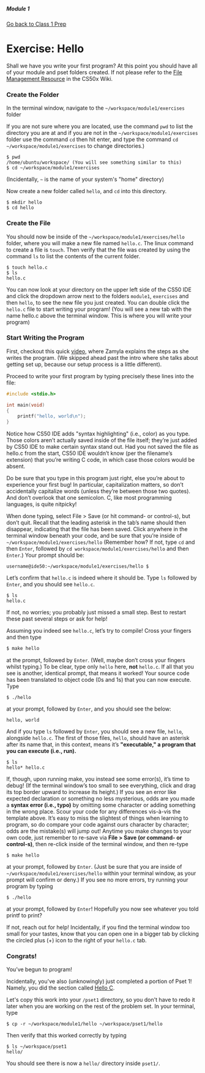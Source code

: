 ##### Module 1

[Go back to Class 1 Prep](../../class1-prep#printing-getting-user-input)

# Exercise: Hello

Shall we have you write your first program? At this point you should have all of your module and pset folders created.  If not please refer to the <a href="https://github.com/Launch-Code/cs50x-live-2016/wiki/File-Management-Resource#setting-up-the-directory" target="_blank">File Management Resource</a> in the CS50x Wiki.

### Create the Folder

In the terminal window, navigate to the `~/workspace/module1/exercises` folder 

If you are not sure where you are located, use the command `pwd` to list the directory you are at and if you are not in the `~/workspace/module1/exercises` folder use the command `cd` then hit enter, and type the command `cd ~/workspace/module1/exercises` to change directories.) 
```
$ pwd
/home/ubuntu/workspace/ (You will see something similar to this)
$ cd ~/workspace/module1/exercises
```

(Incidentally, `~` is the name of your system's "home" directory)

Now create a new folder called `hello`, and `cd` into this directory.
```
$ mkdir hello
$ cd hello
```

### Create the File

You should now be inside of the  `~/workspace/module1/exercises/hello` folder, where you will make a new file named `hello.c`. The linux command to create a file is `touch`. Then verify that the file was created by using the command `ls` to list the contents of the current folder.
```
$ touch hello.c
$ ls
hello.c
```
You can now look at your directory on the upper left side of the CS50 IDE and  click the dropdown arrow next to the folders `module1`, `exercises` and then `hello`, to see the new file you just created. You can double click the `hello.c` file to start writing your program! (You will see a new tab with the name hello.c above the terminal window. This is where you will write your program) 

### Start Writing the Program

First, checkout this quick <a href="https://youtu.be/HkQD6aw7oDc?t=101" target="_blank">video</a>, where Zamyla explains the steps as she writes the program. (We skipped ahead past the intro where she talks about getting set up, because our setup process is a little different).

Proceed to write your first program by typing precisely these lines into the file:
```c
#include <stdio.h>

int main(void)
{
    printf("hello, world\n");
}
```

Notice how CS50 IDE adds "syntax highlighting" (i.e., color) as you type. Those colors aren’t actually saved inside of the file itself; they’re just added by CS50 IDE to make certain syntax stand out. Had you not saved the file as hello.c from the start, CS50 IDE wouldn’t know (per the filename’s extension) that you’re writing C code, in which case those colors would be absent.

Do be sure that you type in this program just right, else you’re about to experience your first bug! In particular, capitalization matters, so don’t accidentally capitalize words (unless they’re between those two quotes). And don’t overlook that one semicolon. C, like most programming languages, is quite nitpicky!

When done typing, select File > Save (or hit command- or control-s), but don’t quit. Recall that the leading asterisk in the tab’s name should then disappear, indicating that the file has been saved. Click anywhere in the terminal window beneath your code, and be sure that you’re inside of `~/workspace/module1/exercises/hello` (Remember how? If not, type `cd` and then `Enter`, followed by `cd workspace/module1/exercises/hello` and then `Enter`.) Your prompt should be:
```
username@ide50:~/workspace/module1/exercises/hello $
```

Let’s confirm that `hello.c` is indeed where it should be. Type `ls` 
followed by `Enter`, and you should see `hello.c`. 
```
$ ls
hello.c
```
If not, no worries; you probably just missed a small step. Best to restart these past several steps or ask for help!

Assuming you indeed see `hello.c`, let’s try to compile! Cross your fingers and then type
```c
$ make hello
```
at the prompt, followed by `Enter`. (Well, maybe don’t cross your fingers whilst typing.) To be clear, type only `hello` here, **not** `hello.c`. If all that you see is another, identical prompt, that means it worked! Your source code has been translated to object code (0s and 1s) that you can now execute. Type
```
$ ./hello
```
at your prompt, followed by `Enter`, and you should see the below:
```
hello, world
```

And if you type `ls` followed by `Enter`, you should see a new file, `hello`, alongside `hello.c`. The first of those files, `hello`, should have an asterisk after its name that, in this context, means it’s **"executable," a program that you can execute (i.e., run).**
```
$ ls
hello* hello.c
```


If, though, upon running make, you instead see some error(s), it’s time to debug! (If the terminal window’s too small to see everything, click and drag its top border upward to increase its height.) If you see an error like expected declaration or something no less mysterious, odds are you made a **syntax error (i.e., typo)** by omitting some character or adding something in the wrong place. Scour your code for any differences vis-à-vis the template above. It’s easy to miss the slightest of things when learning to program, so do compare your code against ours character by character; odds are the mistake(s) will jump out! Anytime you make changes to your own code, just remember to re-save via **File > Save (or command- or control-s)**, then re-click inside of the terminal window, and then re-type
```
$ make hello
```
at your prompt, followed by `Enter`. (Just be sure that you are inside of `~/workspace/module1/exercises/hello` within your terminal window, as your prompt will confirm or deny.) If you see no more errors, try running your program by typing
```
$ ./hello
```
at your prompt, followed by `Enter`! Hopefully you now see whatever you told printf to print?

If not, reach out for help! Incidentally, if you find the terminal window too small for your tastes, know that you can open one in a bigger tab by clicking the circled plus (+) icon to the right of your `hello.c` tab.


### Congrats!

You’ve begun to program! 

Incidentally, you've also (unknowingly) just completed a portion of Pset 1! Namely, you did the section called <a href="http://cdn.cs50.net/2015/fall/psets/1/pset1/pset1.html#hello_c" target="_blank">Hello C</a>. 

Let's copy this work into your `/pset1` directory, so you don't have to redo it later when you are working on the rest of the problem set. In your terminal, type
```
$ cp -r ~/workspace/module1/hello ~/workspace/pset1/hello
```

Then verify that this worked correctly by typing
```
$ ls ~/workspace/pset1
hello/
```

You should see there is now a `hello/` directory inside `pset1/`.

